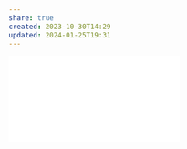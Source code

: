 ```yaml
---
share: true
created: 2023-10-30T14:29
updated: 2024-01-25T19:31
---
```


![Component là những hàm được export default và có ký tự đầu tiên trong tên được viết hoa](./Component%20l%C3%A0%20nh%E1%BB%AFng%20h%C3%A0m%20%C4%91%C6%B0%E1%BB%A3c%20export%20default%20v%C3%A0%20c%C3%B3%20k%C3%BD%20t%E1%BB%B1%20%C4%91%E1%BA%A7u%20ti%C3%AAn%20trong%20t%C3%AAn%20%C4%91%C6%B0%E1%BB%A3c%20vi%E1%BA%BFt%20hoa.md)